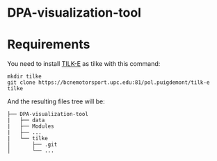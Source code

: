 # DPA-visualization-tool

# Requirements

You need to install [TILK-E](https://bcnemotorsport.upc.edu:81/pol.puigdemont/tilk-e) as tilke with this command:

```shell
mkdir tilke
git clone https://bcnemotorsport.upc.edu:81/pol.puigdemont/tilk-e tilke
```

And the resulting files tree will be:

```
├── DPA-visualization-tool
|   ├── data
|   ├── Modules
|   ├── ...
|   └── tilke
│       ├── .git
│       └── ...
```
